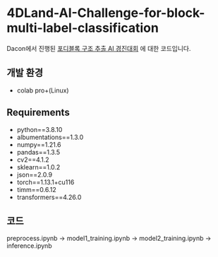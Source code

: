 # 4DLand-AI-Challenge-for-block-multi-label-classification
Dacon에서 진행된 [포디블록 구조 추출 AI 경진대회](https://dacon.io/competitions/official/236046/overview/description)
에 대한 코드입니다.

## 개발 환경 
* colab pro+(Linux)

## Requirements
* python==3.8.10
* albumentations==1.3.0
* numpy==1.21.6
* pandas==1.3.5
* cv2==4.1.2
* sklearn==1.0.2
* json==2.0.9
* torch==1.13.1+cu116
* timm==0.6.12
* transformers==4.26.0

## 코드
preprocess.ipynb -> model1_training.ipynb -> model2_training.ipynb -> inference.ipynb
